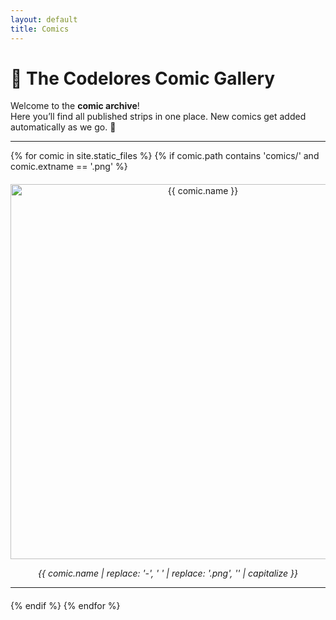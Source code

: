```yaml
---
layout: default
title: Comics
---
```


# 🎨 The Codelores Comic Gallery

Welcome to the **comic archive**!  
Here you’ll find all published strips in one place. New comics get added automatically as we go. 🚀

---

{% for comic in site.static_files %}
  {% if comic.path contains 'comics/' and comic.extname == '.png' %}
  <div align="center" style="margin: 20px 0;">
    <img src="{{ comic.path }}" alt="{{ comic.name }}" width="600"/>
    <p><em>{{ comic.name | replace: '-', ' ' | replace: '.png', '' | capitalize }}</em></p>
    <hr/>
  </div>
  {% endif %}
{% endfor %}
